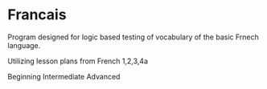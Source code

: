 # Francais

Program designed for logic based testing of vocabulary of the basic Frnech language.

Utilizing lesson plans from French 1,2,3,4a

Beginning
Intermediate
Advanced


